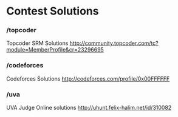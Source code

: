 Contest Solutions
===

### /topcoder
Topcoder SRM Solutions
http://community.topcoder.com/tc?module=MemberProfile&cr=23296695

### /codeforces
Codeforces Solutions
http://codeforces.com/profile/0x00FFFFFF

### /uva
UVA Judge Online solutions
http://uhunt.felix-halim.net/id/310082
